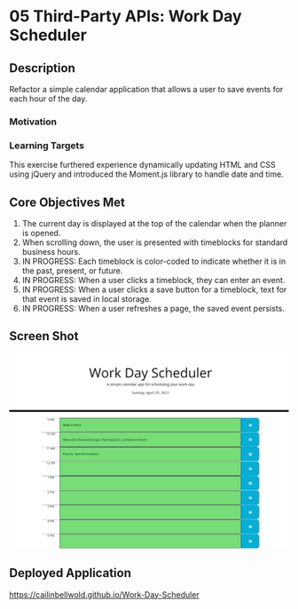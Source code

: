 # 05 Third-Party APIs: Work Day Scheduler

## Description

Refactor a simple calendar application that allows a user to save events for each hour of the day.

### Motivation

### Learning Targets
This exercise furthered experience dynamically updating HTML and CSS using jQuery and introduced the Moment.js library to handle date and time.

## Core Objectives Met

1. The current day is displayed at the top of the calendar when the planner is opened.
2. When scrolling down, the user is presented with timeblocks for standard business hours.
3. IN PROGRESS: Each timeblock is color-coded to indicate whether it is in the past, present, or future.
4. IN PROGRESS: When a user clicks a timeblock, they can enter an event.
5. IN PROGRESS: When a user clicks a save button for a timeblock, text for that event is saved in local storage.
6. IN PROGRESS: When a user refreshes a page, the saved event persists. 

## Screen Shot

![My work day scheduler, including date, timeblocks, and save-buttons.](./images/Work-Day-Scheduler-Screenshot01.png)

## Deployed Application

https://cailinbellwold.github.io/Work-Day-Scheduler
#

